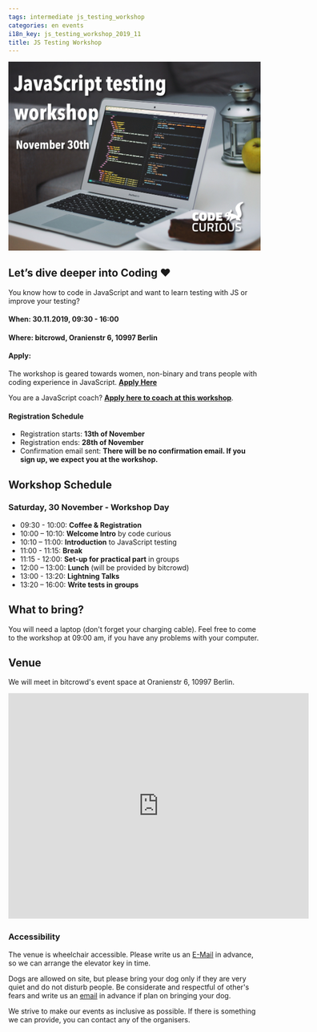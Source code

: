```yaml
---
tags: intermediate js_testing_workshop
categories: en events
i18n_key: js_testing_workshop_2019_11
title: JS Testing Workshop
---
```


![Photo of JavaScript code on a laptop with cake on the side and an apple and lamp in the background.](/assets/images/JStesting-Nov19.jpg)

## Let’s dive deeper into Coding ♥️

You know how to code in JavaScript and want to learn testing with JS or improve your testing?

#### When: **30.11.2019, 09:30 - 16:00**
#### Where: **bitcrowd, Oranienstr 6, 10997 Berlin**

#### Apply:
The workshop is geared towards women, non-binary and trans people with coding experience in JavaScript. [**Apply Here**](https://forms.gle/dwyLkQXRsnVHGxnx6)

You are a JavaScript coach? [**Apply here to coach at this workshop**](https://forms.gle/grVdR7y7hhZ9GCmu8).

#### Registration Schedule
- Registration starts: **13th of November**
- Registration ends: **28th of November**
- Confirmation email sent: **There will be no confirmation email. If you sign up, we expect you at the workshop.**


## Workshop Schedule
### Saturday, 30 November - Workshop Day
- 09:30 - 10:00: **Coffee & Registration**
- 10:00 – 10:10: **Welcome Intro** by code curious
- 10:10 – 11:00: **Introduction** to JavaScript testing
- 11:00 - 11:15: **Break**
- 11:15 - 12:00: **Set-up for practical part** in groups
- 12:00 – 13:00: **Lunch** (will be provided by bitcrowd)
- 13:00 - 13:20: **Lightning Talks**
- 13:20 – 16:00: **Write tests in groups**


## What to bring?
You will need a laptop (don't forget your charging cable). Feel free to come to the workshop at 09:00 am, if you have any problems with your computer.

## Venue

We will meet in bitcrowd's event space at Oranienstr 6, 10997 Berlin.

<iframe src="https://www.google.com/maps/embed?pb=!1m18!1m12!1m3!1d2428.8534753300955!2d13.422867315900039!3d52.4998918798104!2m3!1f0!2f0!3f0!3m2!1i1024!2i768!4f13.1!3m3!1m2!1s0x47a84fac97094a8f%3A0x84c7ec5f6fb1f73!2sbitcrowd%20GmbH!5e0!3m2!1sen!2sde!4v1573605432282!5m2!1sen!2sde" width="600" height="450" frameborder="0" style="border:0;" allowfullscreen=""></iframe>

### Accessibility
The venue is wheelchair accessible. Please write us an [E-Mail](mailto:contact@codecurious.org) in advance, so we can arrange the elevator key in time.

Dogs are allowed on site, but please bring your dog only if they are very quiet and do not disturb people. Be considerate and respectful of other's fears and write us an [email](mailto:contact@codecurious.org) in advance if plan on bringing your dog.

We strive to make our events as inclusive as possible. If there is something we can provide, you can contact any of the organisers.
